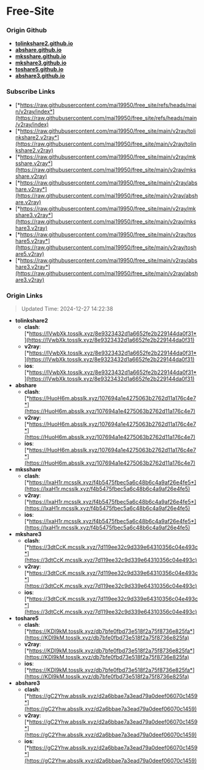 # Free-Site

### Origin Github

- [**tolinkshare2.github.io**](https://github.com/tolinkshare2/tolinkshare2.github.io)
- [**abshare.github.io**](https://github.com/abshare/abshare.github.io)
- [**mksshare.github.io**](https://github.com/mksshare/mksshare.github.io)
- [**mkshare3.github.io**](https://github.com/mkshare3/mkshare3.github.io)
- [**toshare5.github.io**](https://github.com/toshare5/toshare5.github.io)
- [**abshare3.github.io**](https://github.com/abshare3/abshare3.github.io)

### Subscribe Links

- [*https://raw.githubusercontent.com/mai19950/free_site/refs/heads/main/v2ray/index*](https://raw.githubusercontent.com/mai19950/free_site/refs/heads/main/v2ray/index)
- [*https://raw.githubusercontent.com/mai19950/free_site/main/v2ray/tolinkshare2.v2ray*](https://raw.githubusercontent.com/mai19950/free_site/main/v2ray/tolinkshare2.v2ray)
- [*https://raw.githubusercontent.com/mai19950/free_site/main/v2ray/mksshare.v2ray*](https://raw.githubusercontent.com/mai19950/free_site/main/v2ray/mksshare.v2ray)
- [*https://raw.githubusercontent.com/mai19950/free_site/main/v2ray/abshare.v2ray*](https://raw.githubusercontent.com/mai19950/free_site/main/v2ray/abshare.v2ray)
- [*https://raw.githubusercontent.com/mai19950/free_site/main/v2ray/mkshare3.v2ray*](https://raw.githubusercontent.com/mai19950/free_site/main/v2ray/mkshare3.v2ray)
- [*https://raw.githubusercontent.com/mai19950/free_site/main/v2ray/toshare5.v2ray*](https://raw.githubusercontent.com/mai19950/free_site/main/v2ray/toshare5.v2ray)
- [*https://raw.githubusercontent.com/mai19950/free_site/main/v2ray/abshare3.v2ray*](https://raw.githubusercontent.com/mai19950/free_site/main/v2ray/abshare3.v2ray)

### Origin Links

> Updated Time: 2024-12-27 14:22:38

- **tolinkshare2**
  - **clash**: [*https://IVwbXk.tosslk.xyz/8e9323432d1a6652fe2b229144da0f31*](https://IVwbXk.tosslk.xyz/8e9323432d1a6652fe2b229144da0f31)
  - **v2ray**: [*https://IVwbXk.tosslk.xyz/8e9323432d1a6652fe2b229144da0f31*](https://IVwbXk.tosslk.xyz/8e9323432d1a6652fe2b229144da0f31)
  - **ios**: [*https://IVwbXk.tosslk.xyz/8e9323432d1a6652fe2b229144da0f31*](https://IVwbXk.tosslk.xyz/8e9323432d1a6652fe2b229144da0f31)
- **abshare**
  - **clash**: [*https://HuoH6m.absslk.xyz/107694a1e4275063b2762d11a176c4e7*](https://HuoH6m.absslk.xyz/107694a1e4275063b2762d11a176c4e7)
  - **v2ray**: [*https://HuoH6m.absslk.xyz/107694a1e4275063b2762d11a176c4e7*](https://HuoH6m.absslk.xyz/107694a1e4275063b2762d11a176c4e7)
  - **ios**: [*https://HuoH6m.absslk.xyz/107694a1e4275063b2762d11a176c4e7*](https://HuoH6m.absslk.xyz/107694a1e4275063b2762d11a176c4e7)
- **mksshare**
  - **clash**: [*https://lxaH1r.mcsslk.xyz/f4b5475fbec5a6c48b6c4a9af26e4fe5*](https://lxaH1r.mcsslk.xyz/f4b5475fbec5a6c48b6c4a9af26e4fe5)
  - **v2ray**: [*https://lxaH1r.mcsslk.xyz/f4b5475fbec5a6c48b6c4a9af26e4fe5*](https://lxaH1r.mcsslk.xyz/f4b5475fbec5a6c48b6c4a9af26e4fe5)
  - **ios**: [*https://lxaH1r.mcsslk.xyz/f4b5475fbec5a6c48b6c4a9af26e4fe5*](https://lxaH1r.mcsslk.xyz/f4b5475fbec5a6c48b6c4a9af26e4fe5)
- **mkshare3**
  - **clash**: [*https://3dtCcK.mcsslk.xyz/7d119ee32c9d339e64310356c04e493c*](https://3dtCcK.mcsslk.xyz/7d119ee32c9d339e64310356c04e493c)
  - **v2ray**: [*https://3dtCcK.mcsslk.xyz/7d119ee32c9d339e64310356c04e493c*](https://3dtCcK.mcsslk.xyz/7d119ee32c9d339e64310356c04e493c)
  - **ios**: [*https://3dtCcK.mcsslk.xyz/7d119ee32c9d339e64310356c04e493c*](https://3dtCcK.mcsslk.xyz/7d119ee32c9d339e64310356c04e493c)
- **toshare5**
  - **clash**: [*https://KDl9kM.tosslk.xyz/db7bfe0fbd73e518f2a75f8736e825fa*](https://KDl9kM.tosslk.xyz/db7bfe0fbd73e518f2a75f8736e825fa)
  - **v2ray**: [*https://KDl9kM.tosslk.xyz/db7bfe0fbd73e518f2a75f8736e825fa*](https://KDl9kM.tosslk.xyz/db7bfe0fbd73e518f2a75f8736e825fa)
  - **ios**: [*https://KDl9kM.tosslk.xyz/db7bfe0fbd73e518f2a75f8736e825fa*](https://KDl9kM.tosslk.xyz/db7bfe0fbd73e518f2a75f8736e825fa)
- **abshare3**
  - **clash**: [*https://gC2Yhw.absslk.xyz/d2a6bbae7a3ead79a0deef06070c1459*](https://gC2Yhw.absslk.xyz/d2a6bbae7a3ead79a0deef06070c1459)
  - **v2ray**: [*https://gC2Yhw.absslk.xyz/d2a6bbae7a3ead79a0deef06070c1459*](https://gC2Yhw.absslk.xyz/d2a6bbae7a3ead79a0deef06070c1459)
  - **ios**: [*https://gC2Yhw.absslk.xyz/d2a6bbae7a3ead79a0deef06070c1459*](https://gC2Yhw.absslk.xyz/d2a6bbae7a3ead79a0deef06070c1459)
